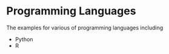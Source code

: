 Programming Languages
=====================================

The examples for various of programming languages including

- Python
- R

